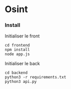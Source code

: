 # Osint
### Install

Initialiser le front
````
cd frontend
npm install
node app.js
 `````
Initialiser le back
````
cd backend
python3 -r requirements.txt
python3 api.py
 `````
